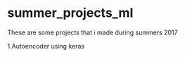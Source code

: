 # summer_projects_ml
These are some projects that i made during summers 2017

1.Autoencoder using keras
